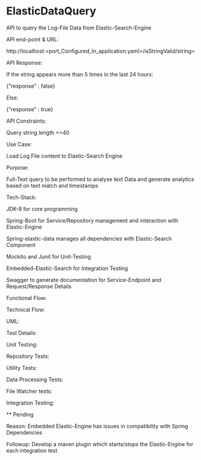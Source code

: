 # ElasticDataQuery

API to query the Log-File Data from Elastic-Search-Engine


API end-point & URL:

http://localhost:<port_Configured_In_application.yaml>/isStringValid/string=

API Response:

If the string appears more than 5 times in the last 24 hours:

{"response" : false}

Else:

{"response" : true}


API Constraints:

Query string length <=40


Use Case:

Load Log File content to Elastic-Search Engine

Purpose:

Full-Text query to be performed to analyse text Data and generate analytics based on text match and timestamps

Tech-Stack:

JDK-8 for core programming

Spring-Boot for Service/Repository management and interaction with Elastic-Engine

Spring-elastic-data manages all dependencies with Elastic-Search Component

Mockito and Junit for Unit-Testing

Embedded-Elastic-Search for Integration Testing

Swagger to generate documentation for Service-Endpoint and Request/Response Details

Functional Flow:





Technical Flow:



UML:






Test Details:

Unit Testing:

Repository Tests:


Utility Tests:


Data Processing Tests:




File Watcher tests:




Integration Testing:

** Pending

Reason: Embedded Elastic-Engine has issues in compatibility with Spring Dependencies

Followup: Develop a maven plugin which starts/stops the Elastic-Engine for each integration test







